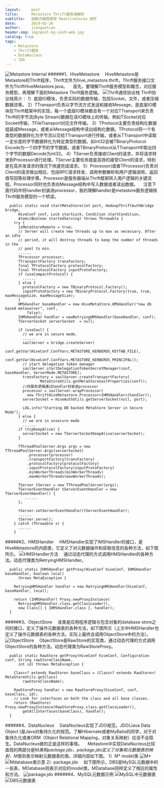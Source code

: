 ```yaml
---
layout:     post
title:      Metastore Thrift服务端解析
subtitle:   函数式编程框架 ReactiveCocoa 进阶
date:       2019-02-26
author:     jianguotian
header-img: img/post-bg-ios9-web.jpg
catalog: true
tags:
    - Metastore
    - Thrift服务
    - DataNucleus
    - JDO
---
```

![Metastore Internal](https://upload-images.jianshu.io/upload_images/7440793-42f2711a226843a7.png?imageMogr2/auto-orient/strip%7CimageView2/2/w/1240)
######1、HiveMetastore
&emsp;HiveMetastore是Metastore的Thrift程序，Thrift文件为hive_metastore.thrift，Thrift服务接口文件为ThriftHiveMetastore.java。
&emsp;首先，要理解Thrift服务模型和概念，对应服务模型，再理解下面的Metastore Thrift服务逻辑。
![Thrift通信协议栈](https://upload-images.jianshu.io/upload_images/7440793-5cfe0ea5fcee6f82.png?imageMogr2/auto-orient/strip%7CimageView2/2/w/1240)
Thrift协议栈简介：
1）底层IO模块，负责实际的数据传输，包括Socket，文件，或者压缩数据流等。
2）TTransport负责以字节流方式发送和接收Message，是底层IO模块在Thrift框架中的实现，每一个底层IO模块都会有一个对应TTransport来负责Thrift的字节流(Byte Stream)数据在该IO模块上的传输。例如TSocket对应Socket传输，TFileTransport对应文件传输。
3）TProtocol主要负责结构化数据组装成Message，或者从Message结构中读出结构化数据。TProtocol将一个有类型的数据转化为字节流以交给TTransport进行传输，或者从TTransport中读取一定长度的字节数据转化为特定类型的数据。如int32会被TBinaryProtocol Encode为一个四字节的字节数据，或者TBinaryProtocol从TTransport中取出四个字节的数据Decode为int32。
4）TServer负责接收Client的请求，并将请求转发到Processor进行处理。TServer主要任务就是高效的接受Client的请求，特别是在高并发请求的情况下快速完成请求。
5）Processor(或者TProcessor)负责对Client的请求做出相应，包括RPC请求转发，调用参数解析和用户逻辑调用，返回值写回等处理步骤。Processor是服务器端从Thrift框架转入用户逻辑的关键流程。Processor同时也负责向Message结构中写入数据或者读出数据。
&emsp;注意下面代码中将handler封装进processor，我的理解handler是metastore服务逻辑核Thrift服务模型的一个桥梁。
```
  public static void startMetaStore(int port, HadoopThriftAuthBridge bridge,
      HiveConf conf, Lock startLock, Condition startCondition,
      AtomicBoolean startedServing) throws Throwable {
    try {
      isMetaStoreRemote = true;
      // Server will create new threads up to max as necessary. After an idle
      // period, it will destroy threads to keep the number of threads in the
      // pool to min.
      ......
      TProcessor processor;
      TTransportFactory transFactory;
      final TProtocolFactory protocolFactory;
      final TProtocolFactory inputProtoFactory;
      if (useCompactProtocol) {
        ......
      } else {
        protocolFactory = new TBinaryProtocol.Factory();
        inputProtoFactory = new TBinaryProtocol.Factory(true, true, maxMessageSize, maxMessageSize);
      }
      HMSHandler baseHandler = new HiveMetaStore.HMSHandler("new db based metaserver", conf,
          false);
      IHMSHandler handler = newRetryingHMSHandler(baseHandler, conf);
      TServerSocket serverSocket  = null;

      if (useSasl) {
        // we are in secure mode.
        ......
        saslServer = bridge.createServer(
            conf.getVar(HiveConf.ConfVars.METASTORE_KERBEROS_KEYTAB_FILE),
            conf.getVar(HiveConf.ConfVars.METASTORE_KERBEROS_PRINCIPAL));
        // start delegation token manager
        saslServer.startDelegationTokenSecretManager(conf, baseHandler, ServerMode.METASTORE);
        transFactory = saslServer.createTransportFactory(
                MetaStoreUtils.getMetaStoreSaslProperties(conf));
        //将服务逻辑通过handler封装进processor
        processor = saslServer.wrapProcessor(
          new ThriftHiveMetastore.Processor<IHMSHandler>(handler));
        serverSocket = HiveAuthUtils.getServerSocket(null, port);

        LOG.info("Starting DB backed MetaStore Server in Secure Mode");
      } else {
        // we are in unsecure mode
        ......
      if (tcpKeepAlive) {
        serverSocket = new TServerSocketKeepAlive(serverSocket);
      }

      TThreadPoolServer.Args args = new TThreadPoolServer.Args(serverSocket)
          .processor(processor)
          .transportFactory(transFactory)
          .protocolFactory(protocolFactory)
          .inputProtocolFactory(inputProtoFactory)
          .minWorkerThreads(minWorkerThreads)
          .maxWorkerThreads(maxWorkerThreads);

      TServer tServer = new TThreadPoolServer(args);
      TServerEventHandler tServerEventHandler = new TServerEventHandler() {
         ......
      };

      tServer.setServerEventHandler(tServerEventHandler);
      ......
      tServer.serve();
    } catch (Throwable x) {
      ......
    }
```
######2、HMSHandler
&emsp;HMSHandler实现了IMSHandler的接口，是HiveMetastore的内部类，它定义了对元数据操作和获取信息的各种方法，如下图所示。
![HMSHandler方法](https://upload-images.jianshu.io/upload_images/7440793-3f560286466f9ff0.png?imageMogr2/auto-orient/strip%7CimageView2/2/w/1240)
&emsp;通过动态代理的方式调用HMSHandler的各种方法。动态代理类为RetryingHMSHandler。
```
  public static IHMSHandler getProxy(HiveConf hiveConf, IHMSHandler baseHandler, boolean local)
      throws MetaException {

    RetryingHMSHandler handler = new RetryingHMSHandler(hiveConf, baseHandler, local);

    return (IHMSHandler) Proxy.newProxyInstance(
      RetryingHMSHandler.class.getClassLoader(),
      new Class[] { IHMSHandler.class }, handler);
  }
```
######3、ObjectStore
&emsp;该类是应用程序逻辑与包含对象的database store之间的接口，定义了操作元数据表的各种方法，如下图所示（上文中HMSHandler也定义了操作元数据表的各种方法，实际上最终会调用ObjectStore中的方法）。
![ObjectStore](https://upload-images.jianshu.io/upload_images/7440793-27ff244c3e0e642c.png?imageMogr2/auto-orient/strip%7CimageView2/2/w/1240)
&emsp;ObjectStore是RawStore的实现类，通过动态代理的方式调用ObjectStore的各种方法。动态代理类为RawStoreProxy。
```
  public static RawStore getProxy(HiveConf hiveConf, Configuration conf, String rawStoreClassName,
      int id) throws MetaException {

    Class<? extends RawStore> baseClass = (Class<? extends RawStore>) MetaStoreUtils.getClass(
        rawStoreClassName);

    RawStoreProxy handler = new RawStoreProxy(hiveConf, conf, baseClass, id);
    // Look for interfaces on both the class and all base classes.
    return (RawStore) Proxy.newProxyInstance(RawStoreProxy.class.getClassLoader(),
        getAllInterfaces(baseClass), handler);
  }
```
######4、DataNucleus
&emsp;DataNucleus实现了JDO规范，JDO(Java Data Object )是Java对象持久化的规范。了解Hibernate或者MyBatis的同学，对于对象持久化或者ORM（Object Relational Mapping，对象关系映射）应该不会陌生。DataNucleus做的正是这样的事情。
&emsp;Metastore中实现DataNucleus比较直观的两部分是M*类和package.jdo，package.jdo定义了对象和元数据表的映射，M*类则表示映射元数据表的类。详细内容如下图。
1）M* model类
![M*](https://upload-images.jianshu.io/upload_images/7440793-fc21f48bfffe2b83.png?imageMogr2/auto-orient/strip%7CimageView2/2/w/1240)
![Mdatabase类示意](https://upload-images.jianshu.io/upload_images/7440793-036c2c550229f893.png?imageMogr2/auto-orient/strip%7CimageView2/2/w/1240)
2）package.jdo
&emsp;如下图所示，DBS是MySQL元数据中的一张表，MDatabase则表示对应的model类，MDatabase同样定义了相应的属性和方法。
![package.jdo](https://upload-images.jianshu.io/upload_images/7440793-be8140d5789cf379.png?imageMogr2/auto-orient/strip%7CimageView2/2/w/1240)
######4、MySQL元数据示例
![MySQL中元数据表](https://upload-images.jianshu.io/upload_images/7440793-9bc120e64d25fd87.png?imageMogr2/auto-orient/strip%7CimageView2/2/w/1240)
![DBS元数据表](https://upload-images.jianshu.io/upload_images/7440793-6ad93cd27d5bc06e.png?imageMogr2/auto-orient/strip%7CimageView2/2/w/1240)